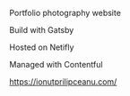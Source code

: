 Portfolio photography website

Build with Gatsby

Hosted on Netifly

Managed with Contentful

https://ionutprilipceanu.com/
